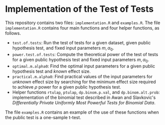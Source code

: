 # Implementation of the Test of Tests

This repository contains two files: `implementation.R` and `examples.R`. The file `implementation.R` contains four main functions and four helper functions, as follows.
* `test.of.tests`: Run the test of tests for a given dataset, given public hypothesis test, and fixed input parameters $m, \alpha_0$.
* `power.test.of.tests`: Compute the theoretical power of the test of tests for a given public hypothesis test and fixed input parameters $m,\alpha_0$.
* `optimal.m.alpha0`: Find the optimal input parameters for a given public hypothesis test and *known* effect size.
* `practical.m.alpha0`: Find practical values of the input parameters for *unknown* effect size by searching for the minimum effect size required to achieve $\rho$ power for a given public hypothesis test.
* Helper functions `rtulap`, `ptulap`, `dp.binom.p.val`, and `dp.binom.alt.prob`: implementation of the binomial test described in Awan and Slavkovic's *Differentially Private Uniformly Most Powerful Tests for Binomial Data*.

The file `examples.R` contains an example of the use of these functions when the public test is a one-sample t-test.
